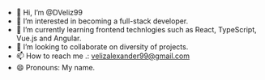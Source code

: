 - 👋 Hi, I’m @DVeliz99
- 👀 I’m interested in becoming a full-stack developer.
- 🌱 I’m currently learning frontend technlogies such as React, TypeScript, Vue.js and Angular.
- 💞️ I’m looking to collaborate on diversity of projects.
- 📫 How to reach me .: velizalexander99@gmail.com
- 😄 Pronouns: My name.


<!---
DVeliz99/DVeliz99 is a ✨ special ✨ repository because its `README.md` (this file) appears on your GitHub profile.
You can click the Preview link to take a look at your changes.
--->
